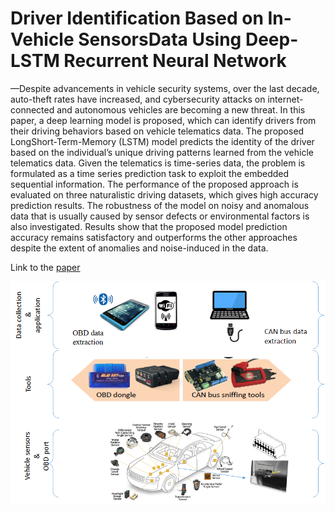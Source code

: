 # Driver Identification Based on In-Vehicle SensorsData Using Deep-LSTM Recurrent Neural Network
—Despite advancements in vehicle security systems, over the last decade, auto-theft rates have increased, and cybersecurity attacks on internet-connected and autonomous vehicles
are becoming a new threat. In this paper, a deep learning model is proposed, which can identify drivers from their driving behaviors based on vehicle telematics data. The proposed LongShort-Term-Memory (LSTM) model predicts the identity of the driver based on the individual’s unique driving patterns learned from the vehicle telematics data. Given the telematics is time-series data, the problem is formulated as a time series prediction task to exploit the embedded sequential information. The performance of the proposed approach is evaluated on three naturalistic driving datasets, which gives high accuracy prediction results. The robustness of the model on noisy and anomalous data that is usually caused by sensor defects or environmental factors is also investigated. Results show that the proposed model prediction accuracy remains satisfactory and outperforms the other approaches despite the extent of anomalies and noise-induced in the data.

 Link to the [paper](https://ieeexplore.ieee.org/stamp/stamp.jsp?arnumber=8995202&casa_token=FnCWyRl9S0sAAAAA:BJf0ASpjoTmdSgGQcJUVa-k-0olRVMwBObUuyNu0ddNwd2Xj8mTQO3Fh-qiwGzEXdtox8bGq3g&tag=1)


![data acquisition](https://github.com/Abeni18/Deep-LSTM-for-Driver-Identification-/blob/master/obd.png)

